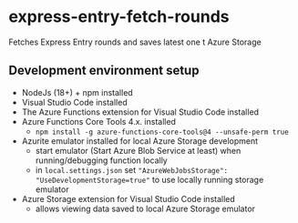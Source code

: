 # express-entry-fetch-rounds

Fetches Express Entry rounds and saves latest one t Azure Storage

## Development environment setup

* NodeJs (18+) + npm installed
* Visual Studio Code installed
* The Azure Functions extension for Visual Studio Code installed
* Azure Functions Core Tools 4.x. installed
    * `npm install -g azure-functions-core-tools@4 --unsafe-perm true`
* Azurite emulator installed for local Azure Storage development
    * start emulator (Start Azure Blob Service at least) when running/debugging function locally
    * in `local.settings.json` set `"AzureWebJobsStorage": "UseDevelopmentStorage=true"` to use locally running storage emulator
* Azure Storage extension for Visual Studio Code installed
    * allows viewing data saved to local Azure Storage emulator